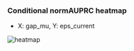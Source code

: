 ### Conditional normAUPRC heatmap

- X: gap_mu, Y: eps_current

![heatmap](/home/elicer/project_0814_2/results/20250820-120313/holdout/conditional_heatmap_gap_mu_vs_eps_current.png)
